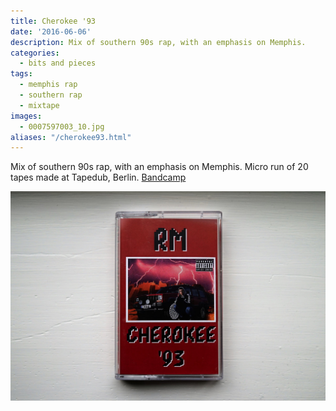 ```yaml
---
title: Cherokee '93
date: '2016-06-06'
description: Mix of southern 90s rap, with an emphasis on Memphis.
categories: 
  - bits and pieces
tags:
  - memphis rap
  - southern rap
  - mixtape
images:
  - 0007597003_10.jpg
aliases: "/cherokee93.html"
---
```


Mix of southern 90s rap, with an emphasis on Memphis.
Micro run of 20 tapes made at Tapedub, Berlin.
[Bandcamp](https://rmtapes.bandcamp.com/album/cherokee-93-extended "Cherokee 93 on bandcamp")

![Physical format](0007597003_10.jpg)